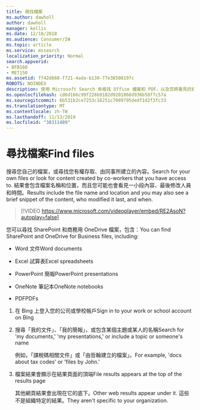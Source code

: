 ```yaml
---
title: 尋找檔案
ms.author: dawholl
author: dawholl
manager: kellis
ms.date: 12/18/2018
ms.audience: Consumer/IW
ms.topic: article
ms.service: mssearch
localization_priority: Normal
search.appverid:
- BFB160
- MET150
ms.assetid: ff42d668-f721-4ada-b130-77e38508197c
ROBOTS: NOINDEX
description: 使用 Microsoft Search 來尋找 Office 檔案和 PDF，以及您將看見的資訊
ms.openlocfilehash: cd6d166c99f226b9182d9201866d936b58f7c57a
ms.sourcegitcommit: 6b531b2ce7253c16251c7089795dedf1d2f3fc33
ms.translationtype: MT
ms.contentlocale: zh-TW
ms.lasthandoff: 11/13/2019
ms.locfileid: "38311489"
---
```

# <a name="find-files"></a><span data-ttu-id="1c665-103">尋找檔案</span><span class="sxs-lookup"><span data-stu-id="1c665-103">Find files</span></span>

<span data-ttu-id="1c665-104">搜尋您自己的檔案，或尋找您有權存取、由同事所建立的內容。</span><span class="sxs-lookup"><span data-stu-id="1c665-104">Search for your own files or look for content created by co-workers that you have access to.</span></span> <span data-ttu-id="1c665-105">結果會包含檔案名稱和位置，而且您可能也會看見一小段內容、最後修改人員和時間。</span><span class="sxs-lookup"><span data-stu-id="1c665-105">Results include the file name and location and you may also see a brief snippet of the content, who modified it last, and when.</span></span>
  
> [!VIDEO https://www.microsoft.com/videoplayer/embed/RE2AsoN?autoplay=false]
  
<span data-ttu-id="1c665-106">您可以尋找 SharePoint 和商務用 OneDrive 檔案，包含：</span><span class="sxs-lookup"><span data-stu-id="1c665-106">You can find SharePoint and OneDrive for Business files, including:</span></span>
  
- <span data-ttu-id="1c665-107">Word 文件</span><span class="sxs-lookup"><span data-stu-id="1c665-107">Word documents</span></span>
    
- <span data-ttu-id="1c665-108">Excel 試算表</span><span class="sxs-lookup"><span data-stu-id="1c665-108">Excel spreadsheets</span></span>
    
- <span data-ttu-id="1c665-109">PowerPoint 簡報</span><span class="sxs-lookup"><span data-stu-id="1c665-109">PowerPoint presentations</span></span>
    
- <span data-ttu-id="1c665-110">OneNote 筆記本</span><span class="sxs-lookup"><span data-stu-id="1c665-110">OneNote notebooks</span></span>
    
- <span data-ttu-id="1c665-111">PDF</span><span class="sxs-lookup"><span data-stu-id="1c665-111">PDFs</span></span>
    
1. <span data-ttu-id="1c665-112">在 Bing 上登入您的公司或學校帳戶</span><span class="sxs-lookup"><span data-stu-id="1c665-112">Sign in to your work or school account on Bing</span></span>
    
2. <span data-ttu-id="1c665-113">搜尋「我的文件」、「我的簡報」，或包含某個主題或某人的名稱</span><span class="sxs-lookup"><span data-stu-id="1c665-113">Search for 'my documents,' 'my presentations,' or include a topic or someone's name</span></span>
    
    <span data-ttu-id="1c665-114">例如，「課稅碼相關文件」或「由哲翰建立的檔案」。</span><span class="sxs-lookup"><span data-stu-id="1c665-114">For example, 'docs about tax codes' or 'files by John.'</span></span>
    
3. <span data-ttu-id="1c665-115">檔案結果會顯示在結果頁面的頂端</span><span class="sxs-lookup"><span data-stu-id="1c665-115">File results appears at the top of the results page</span></span>
    
    <span data-ttu-id="1c665-116">其他網頁結果會出現在它的底下。</span><span class="sxs-lookup"><span data-stu-id="1c665-116">Other web results appear under it.</span></span> <span data-ttu-id="1c665-117">這些不是組織特定的結果。</span><span class="sxs-lookup"><span data-stu-id="1c665-117">They aren't specific to your organization.</span></span>


